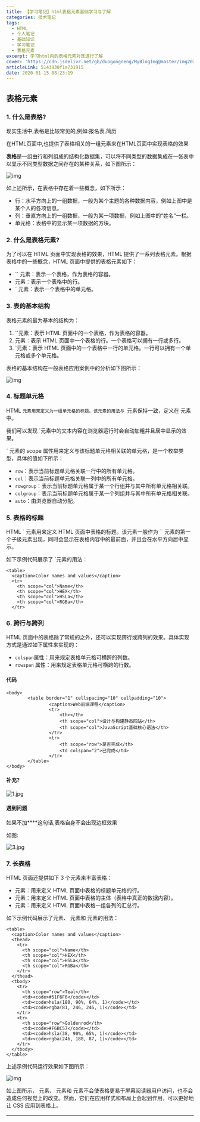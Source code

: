 ```yaml
---
title: 【学习笔记】html表格元素基础学习与了解
categories: 技术笔记
tags:
  - HTML
  - 个人笔记
  - 基础知识
  - 学习笔记
  - 表格元素
excerpt: 学习html内的表格元素对其进行了解
cover: 'https://cdn.jsdelivr.net/gh/duogongneng/MyBlogImg@master/img20200921214913.png'
articleLink: 5143830f1a731915
date: 2020-01-15 08:23:19
---
```


## 表格元素

### 1. 什么是表格?

现实生活中,表格是比较常见的,例如:报名表,简历

在HTML页面中,也提供了表格相关的一组元素来在HTML页面中实现表格的效果

**表格**是一组由行和列组成的结构化数据集，可以将不同类型的数据集成在一张表中以显示不同类型数据之间存在的某种关系，如下图所示：

![img](https://cdn.jsdelivr.net/gh/duogongneng/MyBlogImg@master/imgresize,w_1500-20200921214934694.png)

如上述所示，在表格中存在着一些概念，如下所示：

- 行：水平方向上的一组数据，一般为某个主题的各种数据内容，例如上图中是某个人的各项信息。
- 列：垂直方向上的一组数据，一般为某一项数据，例如上图中的“姓名”一栏。
- 单元格：表格中的显示某一项数据的方块。

### 2. 什么是表格元素?

为了可以在 HTML 页面中实现表格的效果，HTML 提供了一系列表格元素。根据表格中的一些概念，HTML 页面中提供的表格元素如下：

- `` 元素：表示一个表格，作为表格的容器。
- 元素：表示一个表格中的行。
- ` 元素：表示一个表格中的单元格。

### 3. 表的基本结构

表格元素的最为基本的结构为：

1. ``元素：表示 HTML 页面中的一个表格，作为表格的容器。
2. 元素：表示 HTML 页面中一个表格的行。一个表格可以拥有一行或多行。
3. `元素：表示 HTML 页面中的一个表格中一行的单元格。一行可以拥有一个单元格或多个单元格。

表格的基本结构在一般表格应用案例中的分析如下图所示：

![img](https://cdn.jsdelivr.net/gh/duogongneng/MyBlogImg@master/imgresize,w_1500-20200921214943102.png)

### 4. 标题单元格

HTML `元素用来定义为一组单元格的标题。该元素的用法与 `元素保持一致，定义在 元素中。

我们可以发现 `元素中的文本内容在浏览器运行时会自动加粗并且居中显示的效果。

` 元素的 scope 属性用来定义与该标题单元格相关联的单元格，是一个枚举类型，具体的值如下所示：

- `row`：表示当前标题单元格关联一行中的所有单元格。
- `col`：表示当前标题单元格关联一列中的所有单元格。
- `rowgroup`：表示当前标题单元格属于某一个行组并与其中所有单元格相关联。
- `colgroup`：表示当前标题单元格属于某一个列组并与其中所有单元格相关联。
- `auto`：由浏览器自动分配。

### 5. 表格的标题

HTML ` 元素用来定义 HTML 页面中表格的标题。该元素一般作为 `` 元素的第一个子级元素出现，同时会显示在表格内容中的最前面，并且会在水平方向居中显示。

如下示例代码展示了 `元素的用法：

```
<table>
  <caption>Color names and values</caption>
  <tr>
    <th scope="col">Name</th>
    <th scope="col">HEX</th>
    <th scope="col">HSLa</th>
    <th scope="col">RGBa</th>
  </tr>
```

### 6. 跨行与跨列

HTML 页面中的表格除了常规的之外，还可以实现跨行或跨列的效果。具体实现方式是通过如下属性来实现的：

- `colspan`属性：用来规定表格单元格可横跨的列数。
- `rowspan` 属性：用来规定表格单元格可横跨的行数。

#### 代码

```
<body>
        <table border="1" cellspacing="10" cellpadding="10">
                <caption>Web前端课程</caption>
                <tr>
                    <th></th>
                    <th scope="col">设计与构建静态网站</th>
                    <th scope="col">JavaScript基础核心语法</th>
                </tr>
                <tr>
                    <th scope="row">是否完成</th>
                    <td colspan="2">已完成</td>
                </tr>
        </table>
</body>
```

#### 补充?

<table border="1"   cellspacing="10"    cellpadding="10">

![1.jpg](https://cdn.jsdelivr.net/gh/duogongneng/MyBlogImg@master/img1578990595586-278ff29a-5393-46fc-b175-f9808035707b.jpeg)

#### 遇到问题

如果不加****这句话,表格自身不会出现边框效果

如图:

![3.jpg](https://cdn.jsdelivr.net/gh/duogongneng/MyBlogImg@master/img1578990609675-4bbfb3d4-ffad-413b-a800-adcd12a00003.jpeg)



### 7. 长表格

HTML 页面还提供如下 3 个元素来丰富表格：

- 元素：用来定义 HTML 页面中表格的标题单元格的行。
- 元素：用来定义 HTML 页面中表格的主体（表格中真正的数据内容）。
- 元素：用来定义 HTML 页面中表格一组各列的汇总行。

如下示例代码展示了元素、 元素和 元素的用法：

```
<table>
  <caption>Color names and values</caption>
  <thead>
    <tr>
      <th scope="col">Name</th>
      <th scope="col">HEX</th>
      <th scope="col">HSLa</th>
      <th scope="col">RGBa</th>
    </tr>
  </thead>
  <tbody>
    <tr>
      <th scope="row">Teal</th>
      <td><code>#51F6F6</code></td>
      <td><code>hsla(180, 90%, 64%, 1)</code></td>
      <td><code>rgba(81, 246, 246, 1)</code></td>
    </tr>
    <tr>
      <th scope="row">Goldenrod</th>
      <td><code>#F6BC57</code></td>
      <td><code>hsla(38, 90%, 65%, 1)</code></td>
      <td><code>rgba(246, 188, 87, 1)</code></td>
    </tr>
  </tbody>
</table>
```

上述示例代码运行效果如下图所示：

![img](https://cdn.jsdelivr.net/gh/duogongneng/MyBlogImg@master/imgresize,w_1500-20200921214958688.png)

如上图所示， 元素、 元素和 元素不会使表格更易于屏幕阅读器用户访问，也不会造成任何视觉上的改变。然而，它们在应用样式和布局上会起到作用，可以更好地让 CSS 应用到表格上。